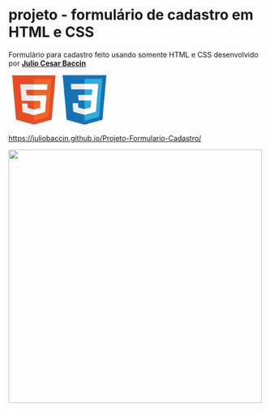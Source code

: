 # projeto - formulário de cadastro em HTML e CSS

 Formulário para cadastro feito usando somente HTML e CSS desenvolvido por <a target="_blank" rel="external" href="https://github.com/juliobaccin/"><strong>Julio Cesar Baccin</strong></a>
 
 
 <img align="" alt="julio-HTML" height="100" width="100" src="https://raw.githubusercontent.com/devicons/devicon/master/icons/html5/html5-original.svg"><img align="" alt="julio-CSS" height="100" width="100" src="https://raw.githubusercontent.com/devicons/devicon/master/icons/css3/css3-original.svg">
 
https://juliobaccin.github.io/Projeto-Formulario-Cadastro/

<img width="500" height="500" src=https://github.com/juliobaccin/Projeto-Formulario-Cadastro/blob/main/Site%20Android.gif>



 



